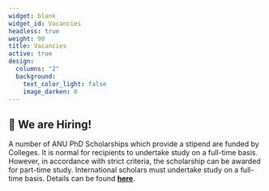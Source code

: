 ```yaml
---
widget: blank
widget_id: Vacancies
headless: true
weight: 90
title: Vacancies
active: true
design:
  columns: "2"
  background:
    text_color_light: false
    image_darken: 0
---
```

## 👋 **We are Hiring!**

A number of ANU PhD Scholarships which provide a stipend are funded by Colleges. It is normal for recipients to undertake study on a full-time basis. However, in accordance with strict criteria, the scholarship can be awarded for part-time study. International scholars must undertake study on a full-time basis. Details can be found [**here**](https://www.anu.edu.au/study/scholarships/find-a-scholarship/anu-phd-scholarships).